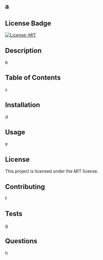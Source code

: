 ## a

  ## License Badge

  [![License: MIT](https://img.shields.io/badge/License-MIT-yellow.svg)](https://opensource.org/licenses/MIT)  
  
  ## Description

  b
  
  ## Table of Contents
  
  c
  
  ## Installation
  
  d
  
  ## Usage
  
  e
  
  ## License
  
  This project is licensed under the MIT license. 
  
  ## Contributing
  
  f
  
  ## Tests
  
  g
  
  ## Questions
  
  h